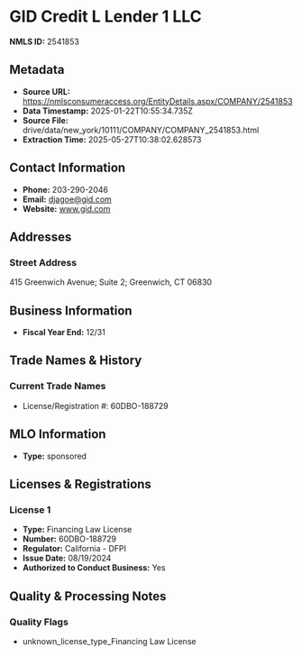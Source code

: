 # GID Credit L Lender 1 LLC

**NMLS ID:** 2541853

## Metadata
- **Source URL:** https://nmlsconsumeraccess.org/EntityDetails.aspx/COMPANY/2541853
- **Data Timestamp:** 2025-01-22T10:55:34.735Z
- **Source File:** drive/data/new_york/10111/COMPANY/COMPANY_2541853.html
- **Extraction Time:** 2025-05-27T10:38:02.628573

## Contact Information
- **Phone:** 203-290-2046
- **Email:** djagoe@gid.com
- **Website:** www.gid.com

## Addresses
### Street Address
415 Greenwich Avenue; Suite 2; Greenwich, CT 06830

## Business Information
- **Fiscal Year End:** 12/31

## Trade Names & History
### Current Trade Names
- License/Registration #: 60DBO-188729

## MLO Information
- **Type:** sponsored

## Licenses & Registrations

### License 1
- **Type:** Financing Law License
- **Number:** 60DBO-188729
- **Regulator:** California - DFPI
- **Issue Date:** 08/19/2024
- **Authorized to Conduct Business:** Yes

## Quality & Processing Notes
### Quality Flags
- unknown_license_type_Financing Law License

